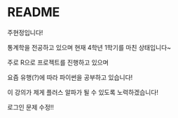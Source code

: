 # README

주현정입니다!

통계학을 전공하고 있으며 현재 4학년 1학기를 마친 상태입니다~

주로 R으로 프로젝트를 진행하고 있으며

요즘 유행(?)에 따라 파이썬을 공부하고 있습니다!



이 강의가 제게 플러스 알파가 될 수 있도록 노력하겠습니다!

로그인 문제 수정!!

